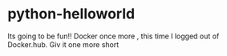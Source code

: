 # python-helloworld
Its going to be fun!!
Docker once more , this time I logged out of Docker.hub. Giv it one more short
